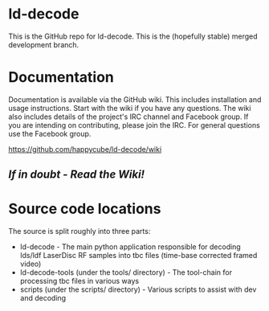 # ld-decode
This is the GitHub repo for ld-decode.  This is the (hopefully stable) merged development branch.

# Documentation
Documentation is available via the GitHub wiki.  This includes installation and usage instructions.  Start with the wiki if you have any questions.  The wiki also includes details of the project's IRC channel and Facebook group.  If you are intending on contributing, please join the IRC.  For general questions use the Facebook group.

https://github.com/happycube/ld-decode/wiki

## *If in doubt - Read the Wiki!*

# Source code locations
The source is split roughly into three parts:

* ld-decode - The main python application responsible for decoding lds/ldf LaserDisc RF samples into tbc files (time-base corrected framed video)
* ld-decode-tools (under the tools/ directory) - The tool-chain for processing tbc files in various ways
* scripts (under the scripts/ directory) - Various scripts to assist with dev and decoding

